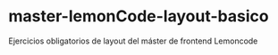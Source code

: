 # master-lemonCode-layout-basico

Ejercicios obligatorios de layout del máster de frontend Lemoncode
